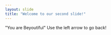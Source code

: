 ```yaml
---
layout: slide
title: "Welcome to our second slide!"
---
```

"You are Beyoutiful" 
Use the left arrow to go back!
